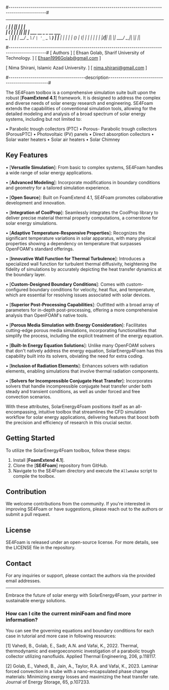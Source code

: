 #------------------------------------------------------------------------------------------------#

   _____ ______ _  _   ______                    
  / ____|  ____| || | |  ____|                   
 | (___ | |__  | || |_| |__ ___   __ _ _ __ ___  
  \___ \|  __| |__   _|  __/ _ \ / _` | '_ ` _ \ 
  ____) | |____   | | | | | (_) | (_| | | | | | |
 |_____/|______|  |_| |_|  \___/ \__,_|_| |_| |_|
                                                 
#------------------------------------------------------------------------------------------------#
[                                    Authors                                                     ]
[                 Ehsan Golab, Sharif University of Technology.                                  ]
[                           Ehsan1996Golab@gmail.com                                             ]                

[                 Nima Shirani, Islamic Azad University.                                         ]
[                           nima.shirani@gmail.com                                               ] 

#--------------------------------------description------------------------------------------------#

The SE4Foam toolbox is a comprehensive simulation suite built upon the robust [**FoamExtend 4.1**] framework. It is designed to address the complex and diverse needs of solar energy research and engineering. SE4Foam extends the capabilities of conventional simulation tools, allowing for the detailed modeling and analysis of a broad spectrum of solar energy systems, including but not limited to:

•	Parabolic trough collectors (PTC)
•	Porous- Parabolic trough collectors (PorousPTC)
•	Photovoltaic (PV) panels
•	Direct absorption collectors
•	Solar water heaters
•	Solar air heaters
•	Solar Chimney

## Key Features
•	[**Versatile Simulation**]: From basic to complex systems, SE4Foam handles a wide range of solar energy applications.

•	[**Advanced Modeling**]: Incorporate modifications in boundary conditions and geometry for a tailored simulation experience.

•	[**Open Source**]: Built on FoamExtend 4.1, SE4Foam promotes collaborative development and innovation.

•	[**Integration of CoolProp**]: Seamlessly integrates the CoolProp library to deliver precise material thermal property computations, a cornerstone for solar energy simulations.

•	[**Adaptive Temperature-Responsive Properties**]: Recognizes the significant temperature variations in solar apparatus, with many physical properties showing a dependency on temperature that surpasses OpenFOAM's standard offerings.

•	[**Innovative Wall Function for Thermal Turbulence**]: Introduces a specialized wall function for turbulent thermal diffusivity, heightening the fidelity of simulations by accurately depicting the heat transfer dynamics at the boundary layer.

•	[**Custom-Designed Boundary Conditions**]: Comes with custom-configured boundary conditions for velocity, heat flux, and temperature, which are essential for resolving issues associated with solar devices.

•	[**Superior Post-Processing Capabilities**]: Outfitted with a broad array of parameters for in-depth post-processing, offering a more comprehensive analysis than OpenFOAM's native tools.

•	[**Porous Media Simulation with Energy Consideration**]: Facilitates cutting-edge porous media simulations, incorporating functionalities that simplify the process, including the explicit treatment of the energy equation.

•	[**Built-In Energy Equation Solutions**]: Unlike many OpenFOAM solvers that don't natively address the energy equation, SolarEnergy4Foam has this capability built into its solvers, obviating the need for extra coding.

•	[**Inclusion of Radiation Elements**]: Enhances solvers with radiation elements, enabling simulations that involve thermal radiation components.

•	[**Solvers for Incompressible Conjugate Heat Transfer**]: Incorporates solvers that handle incompressible conjugate heat transfer under both steady and transient conditions, as well as under forced and free convection scenarios.

With these attributes, SolarEnergy4Foam positions itself as an all-encompassing, intuitive toolbox that streamlines the CFD simulation workflow for solar energy applications, delivering features that boost both the precision and efficiency of research in this crucial sector.


## Getting Started
To utilize the SolarEnergy4Foam toolbox, follow these steps:

1. Install [**FoamExtend 4.1**].
2. Clone the [**SE4Foam**] repository from GitHub.
3. Navigate to the SE4Foam directory and execute the `Allwmake` script to compile the toolbox.

## Contribution
We welcome contributions from the community. If you're interested in improving SE4Foam or have suggestions, please reach out to the authors or submit a pull request.

## License
SE4Foam is released under an open-source license. For more details, see the LICENSE file in the repository.

## Contact
For any inquiries or support, please contact the authors via the provided email addresses.

---

Embrace the future of solar energy with SolarEnergy4Foam, your partner in sustainable energy solutions.



### How can I cite the current miniFoam and find more information? ###

You can see the governing equations and boundary conditions for each case in tutorial and more case in following resources:

[1] Vahedi, B., Golab, E., Sadr, A.N. and Vafai, K., 2022. Thermal, thermodynamic and exergoeconomic investigation of a parabolic trough collector utilizing nanofluids. Applied Thermal Engineering, 206, p.118117.

[2] Golab, E., Vahedi, B., Jain, A., Taylor, R.A. and Vafai, K., 2023. Laminar forced convection in a tube with a nano-encapsulated phase change materials: Minimizing exergy losses and maximizing the heat transfer rate. Journal of Energy Storage, 65, p.107233.


